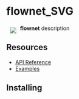 # flownet_SVG

<a href="https://d3js.org"><img src="https://d3js.org/logo.svg" align="left" hspace="10" vspace="6"></a>

**flownet** description

## Resources

* [API Reference](https://github.com/HugoRomat/flownet_SVG/API.md)
* [Examples]()

## Installing

```
